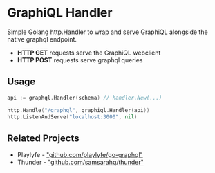 # GraphiQL Handler
Simple Golang http.Handler to wrap and serve GraphiQL alongside the native graphql endpoint.
- <b>HTTP GET</b> requests serve the GraphiQL webclient
- <b>HTTP POST</b> requests serve graphql queries

## Usage
```Go
api := graphql.Handler(schema) // handler.New(...)

http.Handle("/graphql", graphiql.Handler(api))
http.ListenAndServe("localhost:3000", nil)
```

## Related Projects
- Playlyfe - ["github.com/playlyfe/go-graphql"](https://github.com/playlyfe/go-graphql)
- Thunder - ["github.com/samsarahq/thunder"](https://github.com/samsarahq/thunder)
